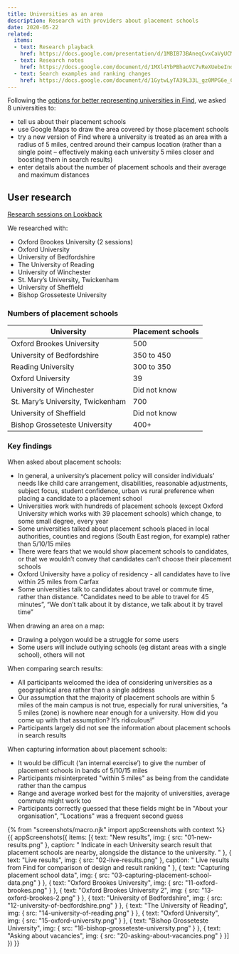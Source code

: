 ```yaml
---
title: Universities as an area
description: Research with providers about placement schools
date: 2020-05-22
related:
  items:
  - text: Research playback
    href: https://docs.google.com/presentation/d/1MBIB73BAneqCvxCaVyUCMvq-o7AuhG9arj1hUdnoe-k/
  - text: Research notes
    href: https://docs.google.com/document/d/1MXl4YbPBhaoVC7vReXUebeIndhPvB7yAcn4S8wqiCgs/
  - text: Search examples and ranking changes
    href: https://docs.google.com/document/d/1GytwLyTA39L33L_gz0MPG6e_CwdyxRXhTWZNQI6VXSI/
---
```


Following the [options for better representing universities in Find](/find-teacher-training/finding-universities/), we asked 8 universities to:

* tell us about their placement schools
* use Google Maps to draw the area covered by those placement schools
* try a new version of Find where a university is treated as an area with a radius of 5 miles, centred around their campus location (rather than a single point – effectively making each university 5 miles closer and boosting them in search results)
* enter details about the number of placement schools and their average and maximum distances

## User research

[Research sessions on Lookback](https://lookback.io/dfe-digital/find-providers-location)

We researched with:

* Oxford Brookes University (2 sessions)
* Oxford University
* University of Bedfordshire
* The University of Reading
* University of Winchester
* St. Mary’s University, Twickenham
* University of Sheffield
* Bishop Grosseteste University

### Numbers of placement schools

| University | Placement schools |
|-|-|
| Oxford Brookes University | 500 |
| University of Bedfordshire | 350 to 450 |
| Reading University | 300 to 350 |
| Oxford University | 39 |
| University of Winchester | Did not know |
| St. Mary’s University, Twickenham | 700 |
| University of Sheffield | Did not know |
| Bishop Grosseteste University | 400+ |

### Key findings

When asked about placement schools:

* In general, a university’s placement policy will consider individuals’ needs like child care arrangement, disabilities, reasonable adjustments, subject focus, student confidence, urban vs rural preference when placing a candidate to a placement school
* Universities work with hundreds of placement schools (except Oxford University which works with 39 placement schools) which change, to some small degree, every year
* Some universities talked about placement schools placed in local authorities, counties and regions (South East region, for example) rather than 5/10/15 miles
* There were fears that we would show placement schools to candidates, or that we wouldn’t convey that candidates can’t choose their placement schools
* Oxford University have a policy of residency - all candidates have to live within 25 miles from Carfax
* Some universities talk to candidates about travel or commute time, rather than distance. “Candidates need to be able to travel for 45 minutes”, “We don’t talk about it by distance, we talk about it by travel time”

When drawing an area on a map:

* Drawing a polygon would be a struggle for some users
* Some users will include outlying schools (eg distant areas with a single school), others will not

When comparing search results:

* All participants welcomed the idea of considering universities as a geographical area rather than a single address
* Our assumption that the majority of placement schools are within 5 miles of the main campus is not true, especially for rural universities, “a 5 miles (zone) is nowhere near enough for a university. How did you come up with that assumption? It’s ridiculous!”
* Participants largely did not see the information about placement schools in search results

When capturing information about placement schools:

* It would be difficult (‘an internal exercise’) to give the number of placement schools in bands of 5/10/15 miles
* Participants misinterpreted "within 5 miles" as being from the candidate rather than the campus
* Range and average worked best for the majority of universities, average commute might work too
* Participants correctly guessed that these fields might be in "About your organisation", "Locations" was a frequent second guess

{% from "screenshots/macro.njk" import appScreenshots with context %}
{{ appScreenshots({
  items: [{
      text: "New results",
      img: { src: "01-new-results.png" },
      caption: "
Indicate in each University search result that placement schools are nearby, alongside the distance to the university.
      "
    }, {
      text: "Live results",
      img: { src: "02-live-results.png" },
      caption: "
Live results from Find for comparison of design and result ranking
      "
    }, {
      text: "Capturing placement school data",
      img: { src: "03-capturing-placement-school-data.png" }
    }, {
      text: "Oxford Brookes University",
      img: { src: "11-oxford-brookes.png" }
    }, {
      text: "Oxford Brookes University 2",
      img: { src: "13-oxford-brookes-2.png" }
    }, {
      text: "University of Bedfordshire",
      img: { src: "12-university-of-bedfordshire.png" }
    }, {
      text: "The University of Reading",
      img: { src: "14-university-of-reading.png" }
    }, {
      text: "Oxford University",
      img: { src: "15-oxford-university.png" }
    }, {
      text: "Bishop Grosseteste University",
      img: { src: "16-bishop-grosseteste-university.png" }
    }, {
      text: "Asking about vacancies",
      img: { src: "20-asking-about-vacancies.png" }
    }]
}) }}
